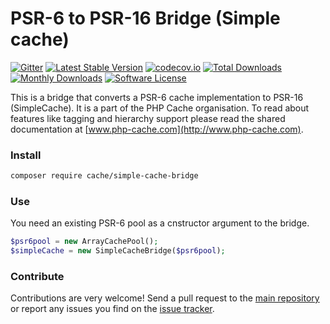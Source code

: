 # PSR-6 to PSR-16 Bridge (Simple cache)
[![Gitter](https://badges.gitter.im/php-cache/cache.svg)](https://gitter.im/php-cache/cache?utm_source=badge&utm_medium=badge&utm_campaign=pr-badge)
[![Latest Stable Version](https://poser.pugx.org/cache/simple-cache-bridge/v/stable)](https://packagist.org/packages/cache/simple-cache-bridge)
[![codecov.io](https://codecov.io/github/php-cache/simple-cache-bridge/coverage.svg?branch=master)](https://codecov.io/github/array-cache/apc-adapter?branch=master)
[![Total Downloads](https://poser.pugx.org/cache/simple-cache-bridge/downloads)](https://packagist.org/packages/cache/simple-cache-bridge)
[![Monthly Downloads](https://poser.pugx.org/cache/simple-cache-bridge/d/monthly.png)](https://packagist.org/packages/cache/simple-cache-bridge)
[![Software License](https://img.shields.io/badge/license-MIT-brightgreen.svg?style=flat-square)](LICENSE)

This is a bridge that converts a PSR-6 cache implementation to PSR-16 (SimpleCache). It is a part of the PHP Cache organisation. To read about 
features like tagging and hierarchy support please read the shared documentation at [www.php-cache.com](http://www.php-cache.com). 

### Install

```bash
composer require cache/simple-cache-bridge
```

### Use

You need an existing PSR-6 pool as a cnstructor argument to the bridge. 

```php
$psr6pool = new ArrayCachePool();
$simpleCache = new SimpleCacheBridge($psr6pool);
```

### Contribute

Contributions are very welcome! Send a pull request to the [main repository](https://github.com/php-cache/cache) or 
report any issues you find on the [issue tracker](http://issues.php-cache.com).

